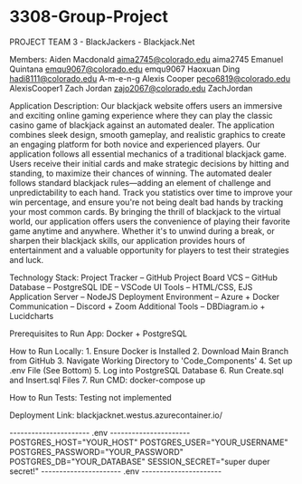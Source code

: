 # 3308-Group-Project

PROJECT TEAM 3 - BlackJackers - Blackjack.Net

Members:
    Aiden Macdonald aima2745@colorado.edu aima2745 
    Emanuel Quintana emqu9067@colorado.edu emqu9067 
    Haoxuan Ding hadi8111@colorado.edu A-m-e-n-g 
    Alexis Cooper peco6819@colorado.edu AlexisCooper1
    Zach Jordan zajo2067@colorado.edu ZachJordan 

Application Description: Our blackjack website offers users an immersive and exciting online gaming experience where they can play the classic casino game of blackjack against an automated dealer. The application combines sleek design, smooth gameplay, and realistic graphics to create an engaging platform for both novice and experienced players. Our application follows all essential mechanics of a traditional blackjack game. Users receive their initial cards and make strategic decisions by hitting and standing, to maximize their chances of winning. The automated dealer follows standard blackjack rules—adding an element of challenge and unpredictability to each hand. Track you statistics over time to improve your win percentage, and ensure you're not being dealt bad hands by tracking your most common cards. By bringing the thrill of blackjack to the virtual world, our application offers users the convenience of playing their favorite game anytime and anywhere. Whether it's to unwind during a break, or sharpen their blackjack skills, our application provides hours of entertainment and a valuable opportunity for players to test their strategies and luck.

Technology Stack:
    Project Tracker – GitHub Project Board
    VCS – GitHub
    Database – PostgreSQL
    IDE – VSCode
    UI Tools – HTML/CSS, EJS
    Application Server – NodeJS
    Deployment Environment – Azure + Docker
    Communication – Discord + Zoom
    Additional Tools – DBDiagram.io + Lucidcharts

Prerequisites to Run App: Docker + PostgreSQL

How to Run Locally:
    1. Ensure Docker is Installed
    2. Download Main Branch from GitHub
    3. Navigate Working Directory to 'Code_Components'
    4. Set up .env File (See Bottom)
    5. Log into PostgreSQL Database
    6. Run Create.sql and Insert.sql Files
    7. Run CMD: docker-compose up

How to Run Tests: Testing not implemented

Deployment Link: blackjacknet.westus.azurecontainer.io/


---------------------- .env ----------------------
POSTGRES_HOST="YOUR_HOST"
POSTGRES_USER="YOUR_USERNAME"
POSTGRES_PASSWORD="YOUR_PASSWORD"
POSTGRES_DB="YOUR_DATABASE"
SESSION_SECRET="super duper secret!"
---------------------- .env ----------------------
